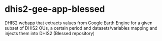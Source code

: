 # dhis2-gee-app-blessed
DHIS2 webapp that extracts values from Google Earth Engine for a given subset of DHIS2 OUs, a certain period and datasets/variables mapping and injects them into DHIS2 (Blessed repository)

